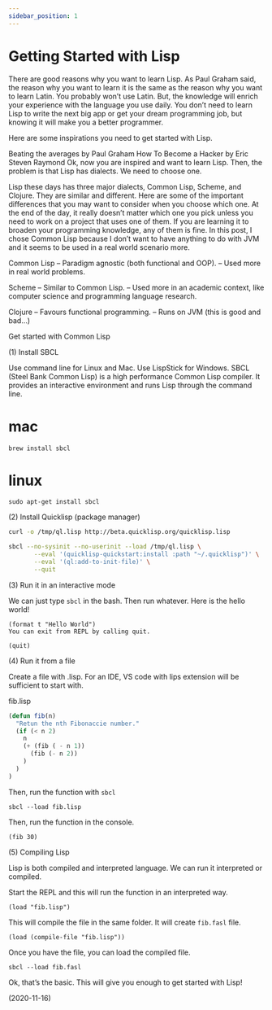 ```yaml
---
sidebar_position: 1
---
```


# Getting Started with Lisp

There are good reasons why you want to learn Lisp. As Paul Graham said, the reason why you want to learn it is the same as the reason why you want to learn Latin. You probably won’t use Latin. But, the knowledge will enrich your experience with the language you use daily. You don’t need to learn Lisp to write the next big app or get your dream programming job, but knowing it will make you a better programmer.

Here are some inspirations you need to get started with Lisp.

Beating the averages by Paul Graham
How To Become a Hacker by Eric Steven Raymond
Ok, now you are inspired and want to learn Lisp. Then, the problem is that Lisp has dialects. We need to choose one.

Lisp these days has three major dialects, Common Lisp, Scheme, and Clojure. They are similar and different. Here are some of the important differences that you may want to consider when you choose which one. At the end of the day, it really doesn’t matter which one you pick unless you need to work on a project that uses one of them. If you are learning it to broaden your programming knowledge, any of them is fine. In this post, I chose Common Lisp because I don’t want to have anything to do with JVM and it seems to be used in a real world scenario more.

Common Lisp
– Paradigm agnostic (both functional and OOP).
– Used more in real world problems.

Scheme
– Similar to Common Lisp.
– Used more in an academic context, like computer science and programming language research.

Clojure
– Favours functional programming.
– Runs on JVM (this is good and bad…)

Get started with Common Lisp

(1) Install SBCL

Use command line for Linux and Mac. Use LispStick for Windows. SBCL (Steel Bank Common Lisp) is a high performance Common Lisp compiler. It provides an interactive environment and runs Lisp through the command line.

# mac

`brew install sbcl`

# linux

`sudo apt-get install sbcl`

(2) Install Quicklisp (package manager)

```bash
curl -o /tmp/ql.lisp http://beta.quicklisp.org/quicklisp.lisp

sbcl --no-sysinit --no-userinit --load /tmp/ql.lisp \
       --eval '(quicklisp-quickstart:install :path "~/.quicklisp")' \
       --eval '(ql:add-to-init-file)' \
       --quit
```

(3) Run it in an interactive mode

We can just type `sbcl` in the bash. Then run whatever. Here is the hello world!

```
(format t "Hello World")
You can exit from REPL by calling quit.

(quit)
```

(4) Run it from a file

Create a file with .lisp. For an IDE, VS code with lips extension will be sufficient to start with.

fib.lisp

```lisp
(defun fib(n)
  "Retun the nth Fibonaccie number."
  (if (< n 2)
    n
    (+ (fib ( - n 1))
      (fib (- n 2))
    )
  )
)
```

Then, run the function with `sbcl`

`sbcl --load fib.lisp`

Then, run the function in the console.

`(fib 30)`

(5) Compiling Lisp

Lisp is both compiled and interpreted language. We can run it interpreted or compiled.

Start the REPL and this will run the function in an interpreted way.

`(load "fib.lisp")`

This will compile the file in the same folder. It will create `fib.fasl` file.

`(load (compile-file "fib.lisp"))`

Once you have the file, you can load the compiled file.

`sbcl --load fib.fasl`

Ok, that’s the basic. This will give you enough to get started with Lisp!

(2020-11-16)
